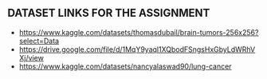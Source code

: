 ## DATASET LINKS FOR THE ASSIGNMENT
- https://www.kaggle.com/datasets/thomasdubail/brain-tumors-256x256?select=Data
- https://drive.google.com/file/d/1MqY9yaql1XQbodFSngsHxGbyLdWRhVXj/view
- https://www.kaggle.com/datasets/nancyalaswad90/lung-cancer
  
